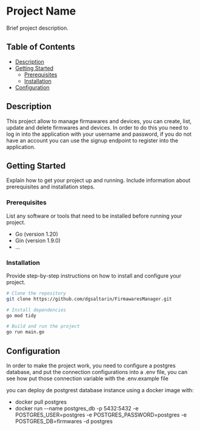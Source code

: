 # Project Name

Brief project description.

## Table of Contents

- [Description](#description)
- [Getting Started](#getting-started)
  - [Prerequisites](#prerequisites)
  - [Installation](#installation)
- [Configuration](#configuration)

## Description

This project allow to manage firmawares and devices, you can create, list, update and delete firmwares and devices. In order to do this you need to log in into the application with your username and password, if you do not have an account you can use the signup endpoint to register into the application.

## Getting Started

Explain how to get your project up and running. Include information about prerequisites and installation steps.

### Prerequisites

List any software or tools that need to be installed before running your project.

- Go (version 1.20)
- Gin (version 1.9.0)
- ...

### Installation

Provide step-by-step instructions on how to install and configure your project.

```bash
# Clone the repository
git clone https://github.com/dgsaltarin/FirmawaresManager.git

# Install dependencies
go mod tidy

# Build and run the project
go run main.go
```

## Configuration

In order to make the project work, you need to configure a postgres database, and put the connection configurations into a .env file, you can see how put those connection variable with the .env.example file

you can deploy de postgrest database instance using a docker image with:

- docker pull postgres
- docker run --name postgres_db -p 5432:5432 -e POSTGRES_USER=postgres -e POSTGRES_PASSWORD=postgres -e POSTGRES_DB=firmwares -d postgres
